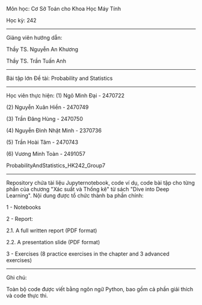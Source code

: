 Môn học: Cơ Sở Toán cho Khoa Học Máy Tính

Học kỳ: 242

---

Giảng viên hướng dẫn:

Thầy TS. Nguyễn An Khương

Thầy TS. Trần Tuấn Anh

---
Bài tập lớn
Đề tài: Probability and Statistics

---

Học viên thực hiện:
(1) Ngô Minh Đại - 2470722

(2) Nguyễn Xuân Hiền - 2470749

(3) Trần Đăng Hùng - 2470750

(4) Nguyễn Đình Nhật Minh - 2370736

(5) Trần Hoài Tâm - 2470743

(6) Vương Minh Toàn - 2491057




ProbabilityAndStatistics_HK242_Group7

---

Repository chứa tài liệu Jupyternotebook, code ví dụ, code bài tập cho từng phần của chương "Xác suất và Thống kê" từ sách "Dive into Deep Learning". Nội dung được tổ chức thành ba phần chính:

1 - Notebooks

2 - Report:

2.1. A full written report (PDF format)

2.2. A presentation slide (PDF format)

3 - Exercises (8 practice exercises in the chapter and 3 advanced exercises)

---

Ghi chú:

Toàn bộ code được viết bằng ngôn ngữ Python, bao gồm cả phần giải thích và code thực thi.



